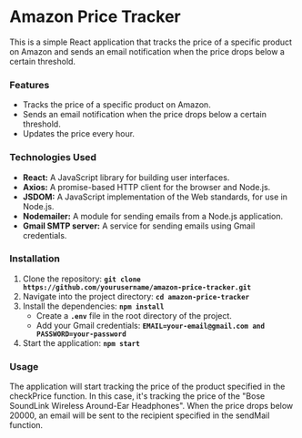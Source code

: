 # Amazon Price Tracker
This is a simple React application that tracks the price of a specific product on Amazon and sends an email notification when the price drops below a certain threshold.

### Features
- Tracks the price of a specific product on Amazon.
- Sends an email notification when the price drops below a certain threshold.
- Updates the price every hour.

### Technologies Used
- **React:** A JavaScript library for building user interfaces.
- **Axios:** A promise-based HTTP client for the browser and Node.js.
- **JSDOM:** A JavaScript implementation of the Web standards, for use in Node.js.
- **Nodemailer:** A module for sending emails from a Node.js application.
- **Gmail SMTP server:** A service for sending emails using Gmail credentials.

### Installation
1. Clone the repository: **`git clone https://github.com/yourusername/amazon-price-tracker.git`**
2. Navigate into the project directory: **`cd amazon-price-tracker`**
3. Install the dependencies: **`npm install`**
   - Create a **`.env`** file in the root directory of the project.
   - Add your Gmail credentials: **`EMAIL=your-email@gmail.com and PASSWORD=your-password`**
4. Start the application: **`npm start`**

### Usage
The application will start tracking the price of the product specified in the checkPrice function. In this case, it's tracking the price of the "Bose SoundLink Wireless Around-Ear Headphones".
When the price drops below 20000, an email will be sent to the recipient specified in the sendMail function.



